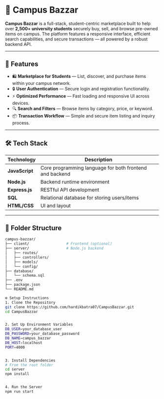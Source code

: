 # 🛒 Campus Bazzar

**Campus Bazzar** is a full-stack, student-centric marketplace built to help over **2,500+ university students** securely buy, sell, and browse pre-owned items on campus. The platform features a responsive interface, efficient search capabilities, and secure transactions — all powered by a robust backend API.

---

## 🚀 Features

- 🛍️ **Marketplace for Students** — List, discover, and purchase items within your campus network.
- 🔒 **User Authentication** — Secure login and registration functionality.
- ⚡ **Optimized Performance** — Fast loading and responsive UI across devices.
- 🔍 **Search and Filters** — Browse items by category, price, or keyword.
- 📦 **Transaction Workflow** — Simple and secure item listing and inquiry process.

---

## 🛠️ Tech Stack

| Technology     | Description                                  |
|----------------|----------------------------------------------|
| **JavaScript** | Core programming language for both frontend and backend |
| **Node.js**    | Backend runtime environment                  |
| **Express.js** | RESTful API development                      |
| **SQL**        | Relational database for storing users/items  |
| **HTML/CSS**   | UI and layout                                |

---

## 📁 Folder Structure

```bash
campus-bazzar/
├── client/                 # Frontend (optional)
├── server/                 # Node.js backend
│   ├── routes/
│   ├── controllers/
│   ├── models/
│   └── config/
├── database/
│   └── schema.sql
├── .env
├── package.json
└── README.md

⚙️ Setup Instructions
1. Clone the Repository
git clone https://github.com/hardikbatra07/CampusBazzar.git
cd CampusBazzar


2. Set Up Environment Variables
DB_USER=your_database_user
DB_PASSWORD=your_database_password
DB_NAME=campus_bazzar
DB_HOST=localhost
PORT=4000


3. Install Dependencies
# From the root folder
cd server
npm install


4. Run the Server
npm run start

